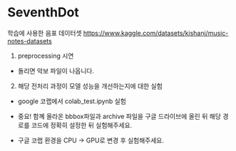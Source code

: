 # SeventhDot

학습에 사용한 음표 데이터셋
https://www.kaggle.com/datasets/kishanj/music-notes-datasets

1. preprocessing 시연
- 돌리면 악보 파일이 나옵니다.

2. 해당 전처리 과정이 모델 성능을 개선하는지에 대한 실험
- google 코랩에서 colab_test.ipynb 실험
 * 중요! 함꼐 올라온 bbbox파일과 archive 파일을 구글 드라이브에 올린 뒤 해당 경로를 코드에 정확히 설정한 뒤 실험해주세요.
 
 * 구글 코랩 환경을 CPU -> GPU로 변경 후 실험해주세요. 